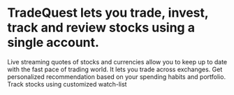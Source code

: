 # TradeQuest  lets you trade, invest, track and review stocks using a single account.
Live streaming quotes of stocks and currencies allow you to keep up to date with the fast
pace of trading world. It lets you trade across exchanges. Get personalized recommendation
based on your spending habits and portfolio. Track stocks using customized watch-list